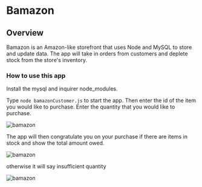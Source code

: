 # Bamazon

## Overview

Bamazon is an Amazon-like storefront that uses Node and MySQL to store and update data. The app will take in orders from customers and deplete stock from the store's inventory. 

### How to use this app

Install the mysql and inquirer node_modules.

Type `node bamazonCustomer.js` to start the app.
Then enter the id of the item you would like to purchase.
Enter the quantity that you would like to purchase.

![bamazon]("./images/bamazon.png")

The app will then congratulate you on your purchase if there are items in stock and show the total amount owed.

![bamazon]("./images/bamazon2.png")

otherwise it will say insufficient quantity

![bamazon]("./images/bamazon3.png")